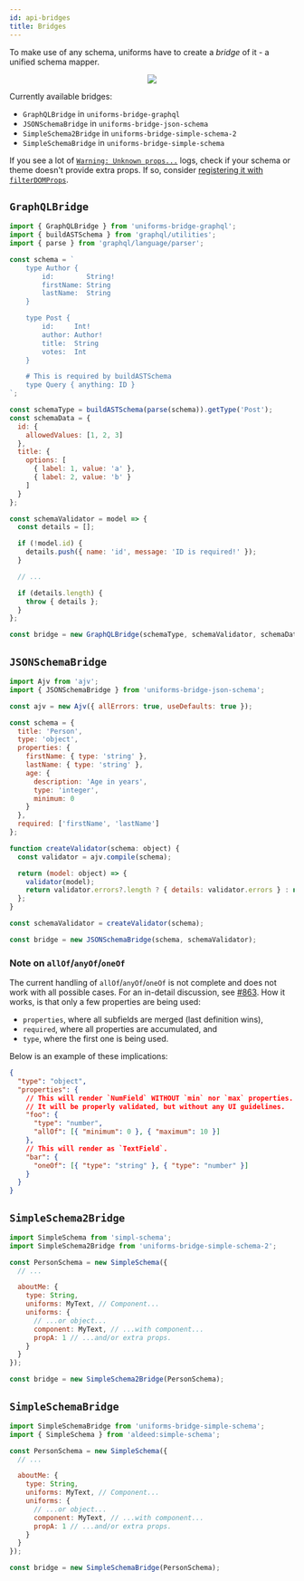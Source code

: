 ```yaml
---
id: api-bridges
title: Bridges
---
```


To make use of any schema, uniforms have to create a _bridge_ of it - a unified schema mapper.

<p align="center">
  <img src="/img/bridge-concept.svg" />
</p>

Currently available bridges:

- `GraphQLBridge` in `uniforms-bridge-graphql`
- `JSONSchemaBridge` in `uniforms-bridge-json-schema`
- `SimpleSchema2Bridge` in `uniforms-bridge-simple-schema-2`
- `SimpleSchemaBridge` in `uniforms-bridge-simple-schema`

If you see a lot of [`Warning: Unknown props...`](https://fb.me/react-unknown-prop) logs, check if your schema or theme doesn't provide extra props. If so, consider [registering it with `filterDOMProps`](api-helpers#filterdomprops).

## `GraphQLBridge`

```js
import { GraphQLBridge } from 'uniforms-bridge-graphql';
import { buildASTSchema } from 'graphql/utilities';
import { parse } from 'graphql/language/parser';

const schema = `
    type Author {
        id:        String!
        firstName: String
        lastName:  String
    }

    type Post {
        id:     Int!
        author: Author!
        title:  String
        votes:  Int
    }

    # This is required by buildASTSchema
    type Query { anything: ID }
`;

const schemaType = buildASTSchema(parse(schema)).getType('Post');
const schemaData = {
  id: {
    allowedValues: [1, 2, 3]
  },
  title: {
    options: [
      { label: 1, value: 'a' },
      { label: 2, value: 'b' }
    ]
  }
};

const schemaValidator = model => {
  const details = [];

  if (!model.id) {
    details.push({ name: 'id', message: 'ID is required!' });
  }

  // ...

  if (details.length) {
    throw { details };
  }
};

const bridge = new GraphQLBridge(schemaType, schemaValidator, schemaData);
```

## `JSONSchemaBridge`

```js
import Ajv from 'ajv';
import { JSONSchemaBridge } from 'uniforms-bridge-json-schema';

const ajv = new Ajv({ allErrors: true, useDefaults: true });

const schema = {
  title: 'Person',
  type: 'object',
  properties: {
    firstName: { type: 'string' },
    lastName: { type: 'string' },
    age: {
      description: 'Age in years',
      type: 'integer',
      minimum: 0
    }
  },
  required: ['firstName', 'lastName']
};

function createValidator(schema: object) {
  const validator = ajv.compile(schema);

  return (model: object) => {
    validator(model);
    return validator.errors?.length ? { details: validator.errors } : null;
  };
}

const schemaValidator = createValidator(schema);

const bridge = new JSONSchemaBridge(schema, schemaValidator);
```

### Note on `allOf`/`anyOf`/`oneOf`

The current handling of `allOf`/`anyOf`/`oneOf` is not complete and does not work with all possible cases. For an in-detail discussion, see [\#863](https://github.com/vazco/uniforms/issues/863). How it works, is that only a few properties are being used:

- `properties`, where all subfields are merged (last definition wins),
- `required`, where all properties are accumulated, and
- `type`, where the first one is being used.

Below is an example of these implications:

```json
{
  "type": "object",
  "properties": {
    // This will render `NumField` WITHOUT `min` nor `max` properties.
    // It will be properly validated, but without any UI guidelines.
    "foo": {
      "type": "number",
      "allOf": [{ "minimum": 0 }, { "maximum": 10 }]
    },
    // This will render as `TextField`.
    "bar": {
      "oneOf": [{ "type": "string" }, { "type": "number" }]
    }
  }
}
```

## `SimpleSchema2Bridge`

```js
import SimpleSchema from 'simpl-schema';
import SimpleSchema2Bridge from 'uniforms-bridge-simple-schema-2';

const PersonSchema = new SimpleSchema({
  // ...

  aboutMe: {
    type: String,
    uniforms: MyText, // Component...
    uniforms: {
      // ...or object...
      component: MyText, // ...with component...
      propA: 1 // ...and/or extra props.
    }
  }
});

const bridge = new SimpleSchema2Bridge(PersonSchema);
```

## `SimpleSchemaBridge`

```js
import SimpleSchemaBridge from 'uniforms-bridge-simple-schema';
import { SimpleSchema } from 'aldeed:simple-schema';

const PersonSchema = new SimpleSchema({
  // ...

  aboutMe: {
    type: String,
    uniforms: MyText, // Component...
    uniforms: {
      // ...or object...
      component: MyText, // ...with component...
      propA: 1 // ...and/or extra props.
    }
  }
});

const bridge = new SimpleSchemaBridge(PersonSchema);
```
